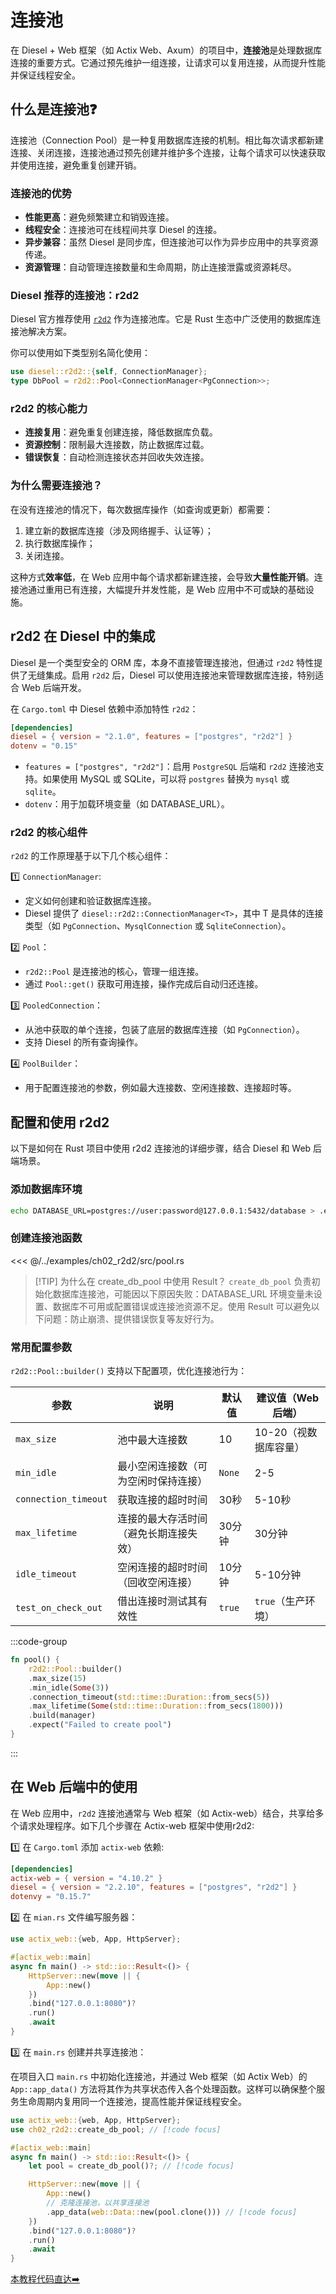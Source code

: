 # 连接池

在 Diesel + Web 框架（如 Actix Web、Axum）的项目中，**连接池**是处理数据库连接的重要方式。它通过预先维护一组连接，让请求可以复用连接，从而提升性能并保证线程安全。

## 什么是连接池:question:

连接池（Connection Pool）是一种复用数据库连接的机制。相比每次请求都新建连接、关闭连接，连接池通过预先创建并维护多个连接，让每个请求可以快速获取并使用连接，避免重复创建开销。

### 连接池的优势

* **性能更高**：避免频繁建立和销毁连接。
* **线程安全**：连接池可在线程间共享 Diesel 的连接。
* **异步兼容**：虽然 Diesel 是同步库，但连接池可以作为异步应用中的共享资源传递。
* **资源管理**：自动管理连接数量和生命周期，防止连接泄露或资源耗尽。

### Diesel 推荐的连接池：r2d2

Diesel 官方推荐使用 [`r2d2`](https://crates.io/crates/r2d2) 作为连接池库。它是 Rust 生态中广泛使用的数据库连接池解决方案。

你可以使用如下类型别名简化使用：

```rust
use diesel::r2d2::{self, ConnectionManager};
type DbPool = r2d2::Pool<ConnectionManager<PgConnection>>;
```

### r2d2 的核心能力

* **连接复用**：避免重复创建连接，降低数据库负载。
* **资源控制**：限制最大连接数，防止数据库过载。
* **错误恢复**：自动检测连接状态并回收失效连接。

### 为什么需要连接池？

在没有连接池的情况下，每次数据库操作（如查询或更新）都需要：

1. 建立新的数据库连接（涉及网络握手、认证等）；
2. 执行数据库操作；
3. 关闭连接。

这种方式**效率低**，在 Web 应用中每个请求都新建连接，会导致**大量性能开销**。连接池通过重用已有连接，大幅提升并发性能，是 Web
应用中不可或缺的基础设施。

## r2d2 在 Diesel 中的集成

Diesel 是一个类型安全的 ORM 库，本身不直接管理连接池，但通过 `r2d2` 特性提供了无缝集成。启用 `r2d2` 后，Diesel
可以使用连接池来管理数据库连接，特别适合 Web 后端开发。

在 `Cargo.toml` 中 Diesel 依赖中添加特性 `r2d2`：

```toml
[dependencies]
diesel = { version = "2.1.0", features = ["postgres", "r2d2"] }
dotenv = "0.15"
```

- `features = ["postgres", "r2d2"]`：启用 `PostgreSQL` 后端和 `r2d2` 连接池支持。如果使用 MySQL 或 SQLite，可以将
  `postgres` 替换为 `mysql` 或 `sqlite`。
- `dotenv`：用于加载环境变量（如 DATABASE_URL）。

### r2d2 的核心组件

`r2d2` 的工作原理基于以下几个核心组件：

:one:  `ConnectionManager`:

- 定义如何创建和验证数据库连接。
- Diesel 提供了 `diesel::r2d2::ConnectionManager<T>`，其中 T 是具体的连接类型（如 `PgConnection`、`MysqlConnection` 或
  `SqliteConnection`）。

:two: `Pool`：

- `r2d2::Pool` 是连接池的核心，管理一组连接。
- 通过 `Pool::get()` 获取可用连接，操作完成后自动归还连接。

:three: `PooledConnection`：

- 从池中获取的单个连接，包装了底层的数据库连接（如 `PgConnection`）。
- 支持 Diesel 的所有查询操作。

:four: `PoolBuilder`：

- 用于配置连接池的参数，例如最大连接数、空闲连接数、连接超时等。

## 配置和使用 r2d2

以下是如何在 Rust 项目中使用 r2d2 连接池的详细步骤，结合 Diesel 和 Web 后端场景。

### 添加数据库环境

```bash
echo DATABASE_URL=postgres://user:password@127.0.0.1:5432/database > .env
```

### 创建连接池函数

<<< @/../examples/ch02_r2d2/src/pool.rs

> [!TIP] 为什么在 create_db_pool 中使用 Result？
> `create_db_pool` 负责初始化数据库连接池，可能因以下原因失败：DATABASE_URL 环境变量未设置、数据库不可用或配置错误或连接池资源不足。使用
> Result 可以避免以下问题：防止崩溃、提供错误恢复等友好行为。

### 常用配置参数

`r2d2::Pool::builder()` 支持以下配置项，优化连接池行为：

| 参数                   | 说明                  | 默认值    | 建议值（Web 后端）   |
|----------------------|---------------------|--------|---------------|
| `max_size`           | 池中最大连接数             | 10     | 10-20（视数据库容量） |
| `min_idle`           | 最小空闲连接数（可为空闲时保持连接）  | `None` | 2-5           |
| `connection_timeout` | 获取连接的超时时间           | 30秒    | 5-10秒         |
| `max_lifetime`       | 连接的最大存活时间（避免长期连接失效） | 30分钟   | 30分钟          |
| `idle_timeout`       | 空闲连接的超时时间（回收空闲连接）   | 10分钟   | 5-10分钟        |
| `test_on_check_out`  | 借出连接时测试其有效性         | `true` | `true`（生产环境）  |

:::code-group

```rust [示例配置]
fn pool() {
    r2d2::Pool::builder()
    .max_size(15)
    .min_idle(Some(3))
    .connection_timeout(std::time::Duration::from_secs(5))
    .max_lifetime(Some(std::time::Duration::from_secs(1800)))
    .build(manager)
    .expect("Failed to create pool")
}
```

:::

## 在 Web 后端中的使用

在 Web 应用中，`r2d2` 连接池通常与 Web 框架（如 Actix-web）结合，共享给多个请求处理程序。如下几个步骤在 Actix-web
框架中使用r2d2:

:one: 在 `Cargo.toml` 添加  `actix-web` 依赖:

```toml
[dependencies]
actix-web = { version = "4.10.2" }
diesel = { version = "2.2.10", features = ["postgres", "r2d2"] }
dotenvy = "0.15.7"
```

:two: 在 `mian.rs` 文件编写服务器：

```rust
use actix_web::{web, App, HttpServer};

#[actix_web::main]
async fn main() -> std::io::Result<()> {
    HttpServer::new(move || {
        App::new()
    })
    .bind("127.0.0.1:8080")?
    .run()
    .await
}
```

:three: 在 `main.rs` 创建并共享连接池：

在项目入口 `main.rs` 中初始化连接池，并通过 Web 框架（如 Actix Web）的 `App::app_data()` 方法将其作为共享状态传入各个处理函数。这样可以确保整个服务生命周期内复用同一个连接池，提高性能并保证线程安全。

```rust
use actix_web::{web, App, HttpServer};
use ch02_r2d2::create_db_pool; // [!code focus]

#[actix_web::main]
async fn main() -> std::io::Result<()> {
    let pool = create_db_pool()?; // [!code focus]

    HttpServer::new(move || {
        App::new()
        // 克隆连接池，以共享连接池
        .app_data(web::Data::new(pool.clone())) // [!code focus]
    })
    .bind("127.0.0.1:8080")?
    .run()
    .await
}
```

[本教程代码直达➡️](1)